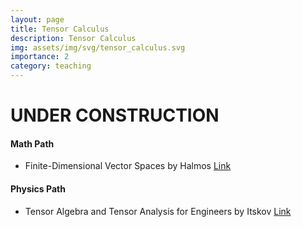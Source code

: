 ```yaml
---
layout: page
title: Tensor Calculus
description: Tensor Calculus
img: assets/img/svg/tensor_calculus.svg
importance: 2
category: teaching
---
```

# UNDER CONSTRUCTION
#### Math Path

* Finite-Dimensional Vector Spaces by Halmos [Link](https://link.springer.com/book/10.1007/978-1-4612-6387-6)  

#### Physics Path

* Tensor Algebra and Tensor Analysis for Engineers by Itskov [Link](https://link.springer.com/book/10.1007/978-3-319-98806-1)  